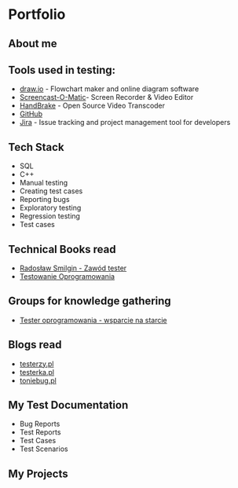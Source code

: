 
# Portfolio

## About me



## Tools used in testing:

* [draw.io](https://app.diagrams.net/) - Flowchart maker and online diagram software
* [Screencast-O-Matic](https://screencast-o-matic.com/)- Screen Recorder & Video Editor
* [HandBrake](https://handbrake.fr/) - Open Source Video Transcoder
* [GitHub](https://github.com/)
* [Jira](https://www.atlassian.com/software/jira0) - Issue tracking and project management tool for developers


## Tech Stack

* SQL
* C++
* Manual testing
* Creating test cases
* Reporting bugs
* Exploratory testing
* Regression testing
* Test cases

## Technical Books read


* [Radosław Smilgin - Zawód tester](https://lubimyczytac.pl/ksiazka/291227/zawod-tester)
* [Testowanie Oprogramowania](https://pwicherski.gitbook.io)

## Groups for knowledge gathering

* [Tester oprogramowania - wsparcie na starcie](https://www.facebook.com/groups/testeroprogramowania/?ref=group_header)

## Blogs read

* [testerzy.pl](http://testerzy.pl)
* [testerka.pl](http://testerka.pl)
* [toniebug.pl](https://www.toniebug.pl)

## My Test Documentation

* Bug Reports
* Test Reports
* Test Cases
* Test Scenarios


## My Projects

